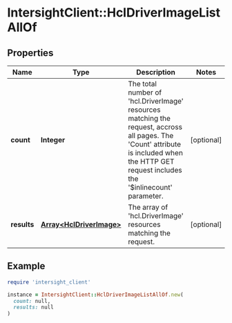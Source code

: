 # IntersightClient::HclDriverImageListAllOf

## Properties

| Name | Type | Description | Notes |
| ---- | ---- | ----------- | ----- |
| **count** | **Integer** | The total number of &#39;hcl.DriverImage&#39; resources matching the request, accross all pages. The &#39;Count&#39; attribute is included when the HTTP GET request includes the &#39;$inlinecount&#39; parameter. | [optional] |
| **results** | [**Array&lt;HclDriverImage&gt;**](HclDriverImage.md) | The array of &#39;hcl.DriverImage&#39; resources matching the request. | [optional] |

## Example

```ruby
require 'intersight_client'

instance = IntersightClient::HclDriverImageListAllOf.new(
  count: null,
  results: null
)
```

